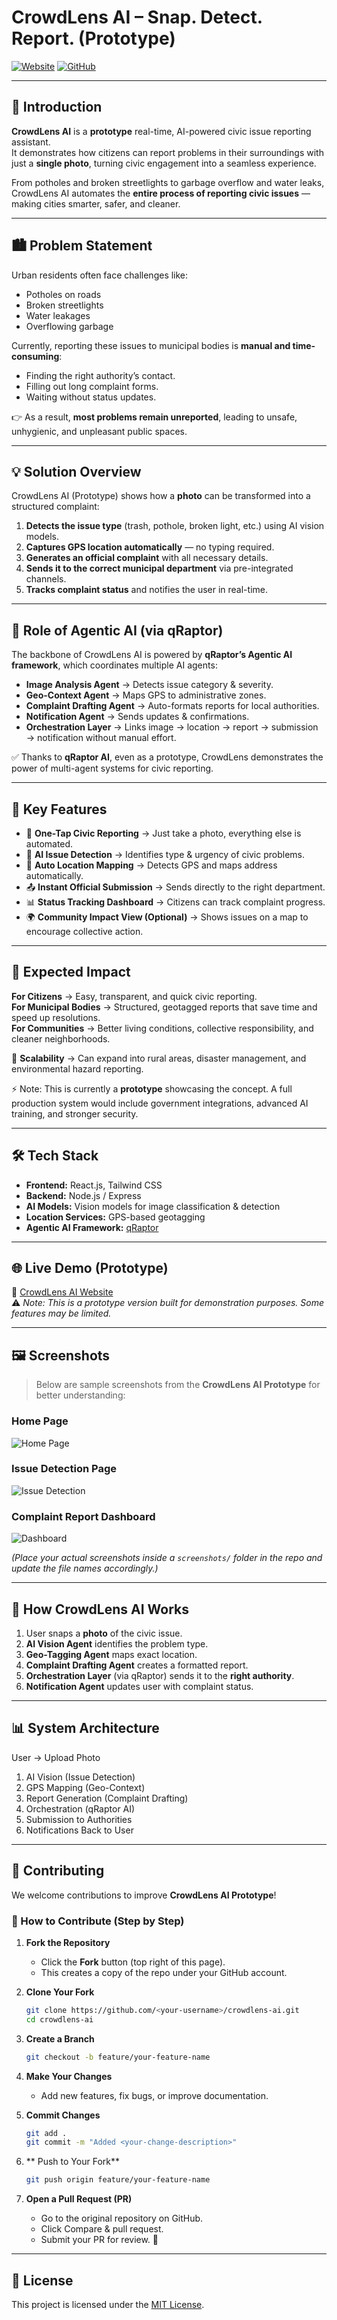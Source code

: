 # CrowdLens AI – Snap. Detect. Report. (Prototype)

[![Website](https://img.shields.io/badge/Website-Live-brightgreen)](https://crowdlens-ai.netlify.app/)
[![GitHub](https://img.shields.io/badge/GitHub-Repo-blue)](https://github.com/AlfishanShaikh/crowdlens-ai)

---

## 🚀 Introduction

**CrowdLens AI** is a **prototype** real-time, AI-powered civic issue reporting assistant.  
It demonstrates how citizens can report problems in their surroundings with just a **single photo**, turning civic engagement into a seamless experience.  

From potholes and broken streetlights to garbage overflow and water leaks, CrowdLens AI automates the **entire process of reporting civic issues** — making cities smarter, safer, and cleaner.

---

## 🏙 Problem Statement

Urban residents often face challenges like:

- Potholes on roads  
- Broken streetlights  
- Water leakages  
- Overflowing garbage  

Currently, reporting these issues to municipal bodies is **manual and time-consuming**:
- Finding the right authority’s contact.  
- Filling out long complaint forms.  
- Waiting without status updates.  

👉 As a result, **most problems remain unreported**, leading to unsafe, unhygienic, and unpleasant public spaces.

---

## 💡 Solution Overview

CrowdLens AI (Prototype) shows how a **photo** can be transformed into a structured complaint:

1. **Detects the issue type** (trash, pothole, broken light, etc.) using AI vision models.  
2. **Captures GPS location automatically** — no typing required.  
3. **Generates an official complaint** with all necessary details.  
4. **Sends it to the correct municipal department** via pre-integrated channels.  
5. **Tracks complaint status** and notifies the user in real-time.  

---

## 🤖 Role of Agentic AI (via qRaptor)

The backbone of CrowdLens AI is powered by **qRaptor’s Agentic AI framework**, which coordinates multiple AI agents:

- **Image Analysis Agent** → Detects issue category & severity.  
- **Geo-Context Agent** → Maps GPS to administrative zones.  
- **Complaint Drafting Agent** → Auto-formats reports for local authorities.  
- **Notification Agent** → Sends updates & confirmations.  
- **Orchestration Layer** → Links image → location → report → submission → notification without manual effort.  

✅ Thanks to **qRaptor AI**, even as a prototype, CrowdLens demonstrates the power of multi-agent systems for civic reporting.

---

## 🔑 Key Features

- 📸 **One-Tap Civic Reporting** → Just take a photo, everything else is automated.  
- 🧠 **AI Issue Detection** → Identifies type & urgency of civic problems.  
- 📍 **Auto Location Mapping** → Detects GPS and maps address automatically.  
- 📤 **Instant Official Submission** → Sends directly to the right department.  
- 📊 **Status Tracking Dashboard** → Citizens can track complaint progress.  
- 🌍 **Community Impact View (Optional)** → Shows issues on a map to encourage collective action.  

---

## 🎯 Expected Impact

**For Citizens** → Easy, transparent, and quick civic reporting.  
**For Municipal Bodies** → Structured, geotagged reports that save time and speed up resolutions.  
**For Communities** → Better living conditions, collective responsibility, and cleaner neighborhoods.  

🔮 **Scalability** → Can expand into rural areas, disaster management, and environmental hazard reporting.  

⚡ Note: This is currently a **prototype** showcasing the concept. A full production system would include government integrations, advanced AI training, and stronger security.

---

## 🛠 Tech Stack

- **Frontend:** React.js, Tailwind CSS  
- **Backend:** Node.js / Express  
- **AI Models:** Vision models for image classification & detection  
- **Location Services:** GPS-based geotagging  
- **Agentic AI Framework:** [qRaptor](https://qraptor.ai)  

---

## 🌐 Live Demo (Prototype)

🔗 [CrowdLens AI Website](https://crowdlens-ai.netlify.app/)  
⚠️ *Note: This is a prototype version built for demonstration purposes. Some features may be limited.*  

---

## 🖼 Screenshots

> Below are sample screenshots from the **CrowdLens AI Prototype** for better understanding:

### Home Page  
![Home Page](https://github.com/AlfishanShaikh/crowdlens-ai/blob/c9995ea37db3c51682217f66f9d467c4db155e27/public/home%20banner.png)  

### Issue Detection Page  
![Issue Detection](https://github.com/AlfishanShaikh/crowdlens-ai/blob/c9995ea37db3c51682217f66f9d467c4db155e27/public/Report%20Issue%20banner.png)  

### Complaint Report Dashboard  
![Dashboard](https://github.com/AlfishanShaikh/crowdlens-ai/blob/c9995ea37db3c51682217f66f9d467c4db155e27/public/View%20Reports%20banner.png)  

*(Place your actual screenshots inside a `screenshots/` folder in the repo and update the file names accordingly.)*

---

## 📌 How CrowdLens AI Works

1. User snaps a **photo** of the civic issue.  
2. **AI Vision Agent** identifies the problem type.  
3. **Geo-Tagging Agent** maps exact location.  
4. **Complaint Drafting Agent** creates a formatted report.  
5. **Orchestration Layer** (via qRaptor) sends it to the **right authority**.  
6. **Notification Agent** updates user with complaint status.  

---

## 📊 System Architecture

User → Upload Photo
1. AI Vision (Issue Detection)
2. GPS Mapping (Geo-Context)
3. Report Generation (Complaint Drafting)
4. Orchestration (qRaptor AI)
5. Submission to Authorities
6. Notifications Back to User

---

## 🤝 Contributing

We welcome contributions to improve **CrowdLens AI Prototype**!  

### 🔄 How to Contribute (Step by Step)

1. **Fork the Repository**  
   - Click the **Fork** button (top right of this page).  
   - This creates a copy of the repo under your GitHub account.  

2. **Clone Your Fork**  
   ```bash
   git clone https://github.com/<your-username>/crowdlens-ai.git
   cd crowdlens-ai
   ```

3. **Create a Branch**
   ```bash
   git checkout -b feature/your-feature-name
   ```

4. **Make Your Changes**
   - Add new features, fix bugs, or improve documentation.

5. **Commit Changes**
   ```bash
   git add .
   git commit -m "Added <your-change-description>"
   ```
6. ** Push to Your Fork**
   ```bash
   git push origin feature/your-feature-name
   ```

7. **Open a Pull Request (PR)**
   - Go to the original repository on GitHub.
   - Click Compare & pull request.
   - Submit your PR for review. 🎉
  
---

## 📝 License

This project is licensed under the [MIT License](LICENSE).




   



